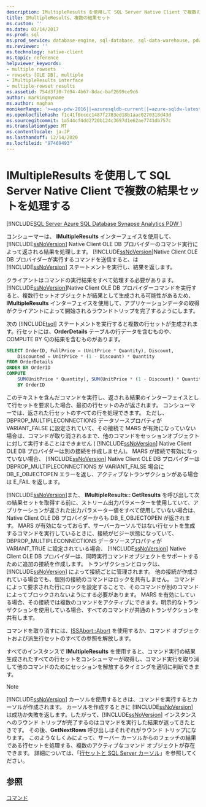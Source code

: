 ```yaml
---
description: IMultipleResults を使用して SQL Server Native Client で複数の結果セットを処理する
title: IMultipleResults、複数の結果セット
ms.custom: ''
ms.date: 03/14/2017
ms.prod: sql
ms.prod_service: database-engine, sql-database, sql-data-warehouse, pdw
ms.reviewer: ''
ms.technology: native-client
ms.topic: reference
helpviewer_keywords:
- multiple rowsets
- rowsets [OLE DB], multiple
- IMultipleResults interface
- multiple-rowset results
ms.assetid: 754d3f30-7d94-4b67-8dac-baf2699ce9c6
author: markingmyname
ms.author: maghan
monikerRange: '>=aps-pdw-2016||=azuresqldb-current||=azure-sqldw-latest||>=sql-server-2016||>=sql-server-linux-2017||=azuresqldb-mi-current'
ms.openlocfilehash: f1c41f0ccec1487f2783ed18b1aac0270318d43d
ms.sourcegitcommit: 1a544cf4dd2720b124c3697d1e62ae7741db757c
ms.translationtype: MT
ms.contentlocale: ja-JP
ms.lasthandoff: 12/14/2020
ms.locfileid: "97469493"
---
```

# <a name="using-imultipleresults-to-process-multiple-result-sets-in-sql-server-native-client"></a>IMultipleResults を使用して SQL Server Native Client で複数の結果セットを処理する
[!INCLUDE[SQL Server Azure SQL Database Synapse Analytics PDW ](../../includes/applies-to-version/sql-asdb-asdbmi-asa-pdw.md)]

  コンシューマーは、 **IMultipleResults** インターフェイスを使用して、 [!INCLUDE[ssNoVersion](../../includes/ssnoversion-md.md)] Native Client OLE DB プロバイダーのコマンド実行によって返される結果を処理します。 [!INCLUDE[ssNoVersion](../../includes/ssnoversion-md.md)]Native Client OLE DB プロバイダーが実行するコマンドを送信すると、は [!INCLUDE[ssNoVersion](../../includes/ssnoversion-md.md)] ステートメントを実行し、結果を返します。  
  
 クライアントはコマンドの実行結果をすべて処理する必要があります。 [!INCLUDE[ssNoVersion](../../includes/ssnoversion-md.md)]Native Client OLE DB プロバイダーコマンドを実行すると、複数行セットオブジェクトが結果として生成される可能性があるため、 **IMultipleResults** インターフェイスを使用して、アプリケーションデータの取得がクライアントによって開始されるラウンドトリップを完了するようにします。  
  
 次の [!INCLUDE[tsql](../../includes/tsql-md.md)] ステートメントを実行すると複数の行セットが生成されます。行セットには、**OrderDetails** テーブルの行データを含むものや、COMPUTE BY 句の結果を含むものがあります。  
  
```sql
SELECT OrderID, FullPrice = (UnitPrice * Quantity), Discount,  
    Discounted = UnitPrice * (1 - Discount) * Quantity  
FROM OrderDetails  
ORDER BY OrderID  
COMPUTE  
    SUM(UnitPrice * Quantity), SUM(UnitPrice * (1 - Discount) * Quantity)  
    BY OrderID  
```  
  
 このテキストを含んだコマンドを実行し、返される結果のインターフェイスとして行セットを要求した場合、最初の行セットのみが返されます。 コンシューマーでは、返された行セットのすべての行を処理できます。 ただし、DBPROP_MULTIPLECONNECTIONS データソースプロパティが VARIANT_FALSE に設定されていて、その接続で MARS が有効になっていない場合は、コマンドが取り消されるまで、他のコマンドをセッションオブジェクトに対して実行することはできません ( [!INCLUDE[ssNoVersion](../../includes/ssnoversion-md.md)] Native Client OLE DB プロバイダーは別の接続を作成しません)。 MARS が接続で有効になっていない場合、 [!INCLUDE[ssNoVersion](../../includes/ssnoversion-md.md)] Native Client OLE DB プロバイダーは DBPROP_MULTIPLECONNECTIONS が VARIANT_FALSE 場合に DB_E_OBJECTOPEN エラーを返し、アクティブなトランザクションがある場合は E_FAIL を返します。  
  
 [!INCLUDE[ssNoVersion](../../includes/ssnoversion-md.md)]また、 **IMultipleResults:: GetResults** を呼び出して次の結果セットを取得する前に、ストリーム出力パラメーターを使用していて、アプリケーションが返された出力パラメーター値をすべて使用していない場合は、Native Client OLE DB プロバイダーからも DB_E_OBJECTOPEN が返されます。 MARS が有効になっておらず、サーバーカーソルではない行セットを生成するコマンドを実行しているときに、接続がビジー状態になっていて、DBPROP_MULTIPLECONNECTIONS データソースプロパティが VARIANT_TRUE に設定されている場合、 [!INCLUDE[ssNoVersion](../../includes/ssnoversion-md.md)] Native Client OLE DB プロバイダーは、同時実行コマンドオブジェクトをサポートするために追加の接続を作成します。 トランザクションとロックは、[!INCLUDE[ssNoVersion](../../includes/ssnoversion-md.md)] によって接続ごとに管理されます。 他の接続が作成されている場合でも、個別の接続のコマンドはロックを共有しません。 コマンドによって要求された行にロックを設定することで、そのコマンドが別のコマンドによってブロックされないようにする必要があります。 MARS を有効にしている場合、その接続では複数のコマンドをアクティブにできます。明示的なトランザクションを使用している場合、すべてのコマンドが共通のトランザクションを共有します。  
  
 コマンドを取り消すには、[ISSAbort::Abort](../../relational-databases/native-client-ole-db-interfaces/issabort-abort-ole-db.md) を使用するか、コマンド オブジェクトおよび派生行セットのすべての参照を解放します。  
  
 すべてのインスタンスで **IMultipleResults** を使用すると、コマンド実行の結果生成されたすべての行セットをコンシューマーが取得し、コマンド実行を取り消して他のコマンドのためにセッションを解放するタイミングを適切に判断できます。  
  
> [!NOTE]  
>  [!INCLUDE[ssNoVersion](../../includes/ssnoversion-md.md)] カーソルを使用するときは、コマンドを実行するとカーソルが作成されます。 カーソルを作成するときに [!INCLUDE[ssNoVersion](../../includes/ssnoversion-md.md)] は成功か失敗を返します。したがって、[!INCLUDE[ssNoVersion](../../includes/ssnoversion-md.md)] インスタンスへのラウンド トリップが完了するのはコマンドを実行した結果が返ってきたときです。 その後、**GetNextRows** 呼び出しはそれぞれがラウンド トリップになります。 このようなしくみによって、サーバー カーソルからのフェッチの結果である行セットを処理する、複数のアクティブなコマンド オブジェクトが存在できます。 詳細については、「[行セットと SQL Server カーソル](../../relational-databases/native-client-ole-db-rowsets/rowsets-and-sql-server-cursors.md)」を参照してください。  
  
## <a name="see-also"></a>参照  
 [コマンド](../../relational-databases/native-client-ole-db-commands/commands.md)  
  
  
